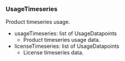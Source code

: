 ### UsageTimeseries
Product timeseries usage.

- usageTimeseries: list of UsageDatapoints
  - Product timeseries usage data.
- licenseTimeseries: list of UsageDatapoints
  - License timeseries data.
